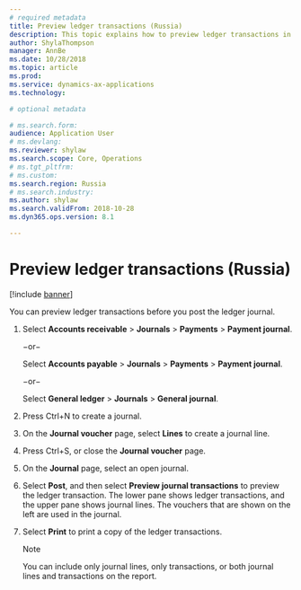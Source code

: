 ```yaml
---
# required metadata
title: Preview ledger transactions (Russia)
description: This topic explains how to preview ledger transactions in Microsoft Dynamics 365 for Finance and Operations for Russia. 
author: ShylaThompson
manager: AnnBe
ms.date: 10/28/2018
ms.topic: article
ms.prod: 
ms.service: dynamics-ax-applications
ms.technology: 

# optional metadata

# ms.search.form:  
audience: Application User
# ms.devlang: 
ms.reviewer: shylaw
ms.search.scope: Core, Operations
# ms.tgt_pltfrm: 
# ms.custom: 
ms.search.region: Russia
# ms.search.industry: 
ms.author: shylaw
ms.search.validFrom: 2018-10-28
ms.dyn365.ops.version: 8.1

---
```


# Preview ledger transactions (Russia)

[!include [banner](../includes/banner.md)]

You can preview ledger transactions before you post the ledger journal.

1. Select **Accounts receivable** \> **Journals** \> **Payments** \> **Payment journal**.

    −or−

    Select **Accounts payable** \> **Journals** \> **Payments** \> **Payment journal**.

    −or−

    Select **General ledger** \> **Journals** \> **General journal**.

2. Press Ctrl+N to create a journal.
3. On the **Journal voucher** page, select **Lines** to create a journal line.
4. Press Ctrl+S, or close the **Journal voucher** page.
5. On the **Journal** page, select an open journal.
6. Select **Post**, and then select **Preview journal transactions** to preview the ledger transaction. The lower pane shows ledger transactions, and the upper pane shows journal lines. The vouchers that are shown on the left are used in the journal.

7. Select **Print** to print a copy of the ledger transactions.

    > [!NOTE]
    > You can include only journal lines, only transactions, or both journal lines and transactions on the report.
